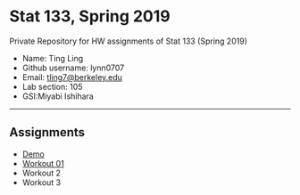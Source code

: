 # Stat 133, Spring 2019

Private Repository for HW assignments of Stat 133 (Spring 2019)

- Name: Ting Ling 
- Github username: lynn0707
- Email: tling7@berkeley.edu
- Lab section: 105
- GSI:Miyabi Ishihara

-----

## Assignments

- [Demo](demo)
- [Workout 01](workout1)
- Workout 2
- Workout 3


